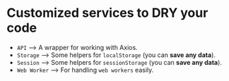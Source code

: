 # Customized services to DRY your code

- `API` &mdash;> A wrapper for working with Axios.
- `Storage` &mdash;> Some helpers for `localStorage` (you can **save any data**).
- `Session` &mdash;> Some helpers for `sessionStorage` (you can **save any data**).
- `Web Worker` &mdash;> For handling `web workers` easily.
